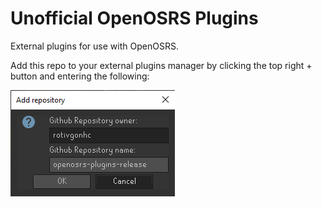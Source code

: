 # Unofficial OpenOSRS Plugins 

External plugins for use with OpenOSRS.

Add this repo to your external plugins manager by clicking the top right + button and entering the following:

![Add the plugins repository](images/repository.png)